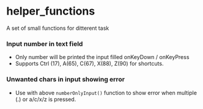 # helper_functions
A set of small functions for ditterent task

### Input number in text field
- Only number will be printed the input filled onKeyDown / onKeyPress
- Supports Ctrl (17), A(65), C(67), X(88), Z(90) for shortcuts.

### Unwanted chars in input showing error
- Use with above  `numberOnlyInput()` function to show error when multiple (.) or a/c/x/z is pressed.
